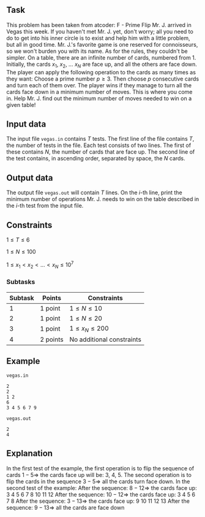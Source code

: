 ## Task

This problem has been taken from atcoder: F - Prime Flip Mr. J. arrived in Vegas this week. If you haven't met Mr. J. yet, don't worry; all you need to do to get into his inner circle is to exist and help him with a little problem, but all in good time. Mr. J.'s favorite game is one reserved for connoisseurs, so we won't burden you with its name. As for the rules, they couldn't be simpler. On a table, there are an infinite number of cards, numbered from $1$. Initially, the cards $x_1$, $x_2$, $\dots$ $x_N$ are face up, and all the others are face down. The player can apply the following operation to the cards as many times as they want: Choose a prime number $p \geq 3$. Then choose $p$ consecutive cards and turn each of them over. The player wins if they manage to turn all the cards face down in a minimum number of moves. This is where you come in. Help Mr. J. find out the minimum number of moves needed to win on a given table!

## Input data

The input file `vegas.in` contains $T$ tests. The first line of the file contains $T$, the number of tests in the file. Each test consists of two lines. The first of these contains $N$, the number of cards that are face up. The second line of the test contains, in ascending order, separated by space, the $N$ cards.

## Output data

The output file `vegas.out` will contain $T$ lines. On the $i$-th line, print the minimum number of operations Mr. J. needs to win on the table described in the $i$-th test from the input file.

## Constraints

$1 \leq T \leq 6$

$1 \leq N \leq 100$

$1 \leq x_1 < x_2 < \dots < x_N \leq 10^7$

### Subtasks

Subtask | Points | Constraints 
------- | ------- | -----------
1       | 1 point | $1 \leq N \leq 10$ 
2       | 1 point | $1 \leq N \leq 20$ 
3       | 1 point | $1 \leq x_N \leq 200$ 
4       | 2 points | No additional constraints 

## Example

`vegas.in`

```
2
2
1 2
6
3 4 5 6 7 9
```

`vegas.out`

```
2
4
```

## Explanation

In the first test of the example, the first operation is to flip the sequence of cards $1-5 \Rightarrow$ the cards face up will be: $3$, $4$, $5$. The second operation is to flip the cards in the sequence $3-5 \Rightarrow$ all the cards turn face down. In the second test of the example: After the sequence: $8-12 \Rightarrow$ the cards face up: $3$ $4$ $5$ $6$ $7$ $8$ $10$ $11$ $12$ After the sequence: $10-12 \Rightarrow$ the cards face up: $3$ $4$ $5$ $6$ $7$ $8$ After the sequence: $3-13 \Rightarrow$ the cards face up: $9$ $10$ $11$ $12$ $13$ After the sequence: $9-13 \Rightarrow$ all the cards are face down